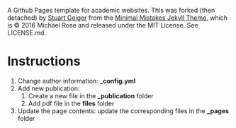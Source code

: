 A Github Pages template for academic websites. This was forked (then detached) by [Stuart Geiger](https://github.com/staeiou) from the [Minimal Mistakes Jekyll Theme](https://mmistakes.github.io/minimal-mistakes/), which is © 2016 Michael Rose and released under the MIT License. See LICENSE.md.

# Instructions
1. Change author information: **_config.yml**
2. Add new publication: 
   1. Create a new file in the **_publication** folder
   2. Add pdf file in the **files** folder
3. Update the page contents: update the corresponding files in the **_pages** folder
